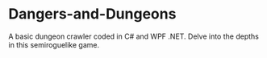 # Dangers-and-Dungeons
A basic dungeon crawler coded in C# and WPF .NET. Delve into the depths in this semiroguelike game.
